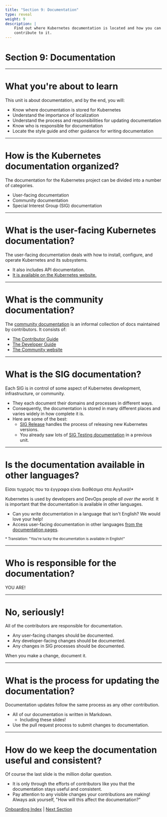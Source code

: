 ```yaml
---
title: "Section 9: Documentation"
type: reveal
weight: 9
description: |
    Find out where Kubernetes documentation is located and how you can
    contribute to it.
---
```


# Section 9: Documentation

---

# What you're about to learn

This unit is about documentation, and by the end, you will:

* Know where documentation is stored for Kubernetes
* Understand the importance of localization
* Understand the process and responsibilities for updating documentation
* Know who is responsible for documentation
* Locate the style guide and other guidance for writing documentation

---

# How is the Kubernetes documentation organized?

The documentation for the Kubernetes project can be divided into a number of categories.

* User-facing documentation
* Community documentation
* Special Interest Group (SIG) documentation

---

# What is the user-facing Kubernetes documentation?

The user-facing documentation deals with how to install, configure, and operate Kubernetes and its subsystems.

* It also includes API documentation.
* [It is available on the Kubernetes website.](https://kubernetes.io/docs/home/)

---

# What is the community documentation?

The [community documentation](https://www.kubernetes.dev/) is an informal collection of docs maintained by contributors. It consists of:

* [The Contributor Guide](https://www.kubernetes.dev/docs/)
* [The Developer Guide](https://github.com/kubernetes/community/tree/master/contributors/devel/)
* [The Community website](https://www.kubernetes.dev/)

---

# What is the SIG documentation?

Each SIG is in control of some aspect of Kubernetes development, infrastructure, or community.

* They each document their domains and processes in different ways.
* Consequently, the documentation is stored in many different places and varies widely in how complete it is.
* Here are some of the best:
    * [SIG Release](https://github.com/kubernetes/sig-release) handles the process of releasing new Kubernetes versions.
    * You already saw lots of [SIG Testing documentation](https://github.com/kubernetes/community/tree/master/contributors/devel/sig-testing) in a previous unit.

---

# Is the documentation available in other languages?

Είσαι τυχερός που τα έγγραφα είναι διαθέσιμα στα Αγγλικά!*

Kubernetes is used by developers and DevOps people _all over the world._ It is important that the documentation is available in other languages.

* Can you write documentation in a language that isn't English? We would love your help!
* Access user-facing documentation in other languages [from the documentation pages](https://kubernetes.io/docs/home/).

<small>* Translation: "You're lucky the documentation is available in English!"</small>

---

# Who is responsible for the documentation?

YOU ARE! <!-- .element: class="r-fit-text" -->

---

# No, seriously!

All of the contributors are responsible for documentation.

* Any user-facing changes should be documented.
* Any developer-facing changes should be documented.
* Any changes in SIG processes should be documented.

When you make a change, document it.

---

# What is the process for updating the documentation?

Documentation updates follow the same process as any other contribution.

* All of our documentation is written in Markdown.
    * Including these slides!
* Use the pull request process to submit changes to documentation.

---

# How do we keep the documentation useful and consistent?

Of course the last slide is the million dollar question.

* It is only through the efforts of contributors like you that the documentation stays useful and consistent.
* Pay attention to any visible changes your contributions are making! Always ask yourself, "How will this affect the documentation?"

<div class="bottom-nav">
    <a href="/onboarding">Onboarding Index</a> | <a href="../10-architecture/">Next Section</a>
</div>
